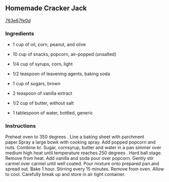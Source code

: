 ## Homemade Cracker Jack

[763e67fe0d](https://cookpad.com/us/recipes/354274-homemade-cracker-jack)

### Ingredients

 - 1 cup of oil, corn, peanut, and olive

 - 10 cup of snacks, popcorn, air-popped (unsalted)

 - 1/4 cup of syrups, corn, light

 - 1/2 teaspoon of leavening agents, baking soda

 - 1 cup of sugars, brown

 - 2 teaspoon of vanilla extract

 - 1/2 cup of butter, without salt

 - 1 tablespoon of water, bottled, generic

### Instructions

Preheat oven to 350 degrees . Line a baking sheet with parchment paper.Spray a large bowk with cooking spray. Add popped popcorn and nuts. Combine br. Sugar, cornsyrup, butter and water in a pan simmer over medium high heat until temperature reaches 250 degrees . Hard ball stage. Remove from heat. Add vanilla and soda pour over popcorn. Gently stir carmel over carmel until well coated. Pour mixture onto prepared pan.and spread out. Bake 1 hour. Stirring every 15 minutes. Remove from oven. Allow to cool. Carefully break up and store in air tight container.